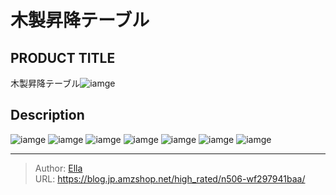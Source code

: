 # 木製昇降テーブル


## PRODUCT TITLE 

木製昇降テーブル![iamge](https://b2bfiles1.gigab2b.cn/image/wkseller/7404/20221129_026f7a2de0286d1a0fbc5a2bb99af585.jpg)

## Description











![iamge](https://b2bfiles1.gigab2b.cn/image/wkseller/7404/升降桌/20210521_1e59564f3a1ef07a7d10cd16c4eaa17b.jpg)
![iamge](https://b2bfiles1.gigab2b.cn/image/wkseller/7404/升降桌/20210521_535f2439736cffe16b721a5f07f921d7.jpg)
![iamge](https://b2bfiles1.gigab2b.cn/image/wkseller/7404/20221129_008bb013e04a831809f2230d7e7e5ee5.jpg)
![iamge](https://b2bfiles1.gigab2b.cn/image/wkseller/7404/20221129_536b77888bf73a36ffd0c30337049aa6.jpg)
![iamge](https://b2bfiles1.gigab2b.cn/image/wkseller/7404/20230118_851c2905a64eb4af900f751788db9ce2.png)
![iamge](nan)
![iamge](nan)


---

> Author: [Ella](https://blog.jp.amzshop.net/)  
> URL: https://blog.jp.amzshop.net/high_rated/n506-wf297941baa/  

